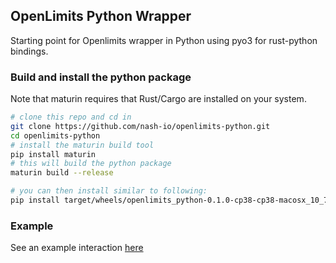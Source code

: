 ## OpenLimits Python Wrapper

Starting point for Openlimits wrapper in Python using pyo3 for rust-python bindings.

### Build and install the python package

Note that maturin requires that Rust/Cargo are installed on your system.

```bash
# clone this repo and cd in
git clone https://github.com/nash-io/openlimits-python.git
cd openlimits-python
# install the maturin build tool
pip install maturin
# this will build the python package 
maturin build --release

# you can then install similar to following:
pip install target/wheels/openlimits_python-0.1.0-cp38-cp38-macosx_10_7_x86_64.whl
```

### Example

See an example interaction [here](examples/openlimits-python-example.ipynb)
